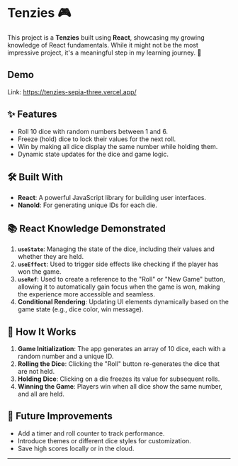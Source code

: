 # Tenzies 🎮

This project is a **Tenzies** built using **React**, showcasing my growing knowledge of React fundamentals. While it might not be the most impressive project, it's a meaningful step in my learning journey. 🌱



## Demo
Link: https://tenzies-sepia-three.vercel.app/

## ✨ Features
- Roll 10 dice with random numbers between 1 and 6.
- Freeze (hold) dice to lock their values for the next roll.
- Win by making all dice display the same number while holding them.
- Dynamic state updates for the dice and game logic.




## 🛠️ Built With
- **React**: A powerful JavaScript library for building user interfaces.
- **NanoId**: For generating unique IDs for each die.



## 📚 React Knowledge Demonstrated
1. **`useState`**: Managing the state of the dice, including their values and whether they are held.
2. **`useEffect`**: Used to trigger side effects like checking if the player has won the game.
3. **`useRef`**: Used to create a reference to the "Roll" or "New Game" button, allowing it to automatically gain focus when the game is won, making the experience more accessible and seamless.
4. **Conditional Rendering**: Updating UI elements dynamically based on the game state (e.g., dice color, win message).



## 🚀 How It Works
1. **Game Initialization**:
The app generates an array of 10 dice, each with a random number and a unique ID.
2. **Rolling the Dice**:
Clicking the "Roll" button re-generates the dice that are not held.
3. **Holding Dice**:
Clicking on a die freezes its value for subsequent rolls.
4. **Winning the Game**:
Players win when all dice show the same number, and all are held.

## 🌟 Future Improvements
- Add a timer and roll counter to track performance.
- Introduce themes or different dice styles for customization.
- Save high scores locally or in the cloud.
---
